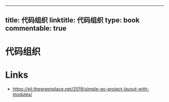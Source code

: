 
---
title: 代码组织
linktitle: 代码组织
type: book
commentable: true
---

# 代码组织

# Links

- https://eli.thegreenplace.net/2019/simple-go-project-layout-with-modules/

    